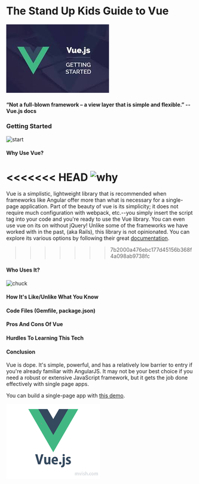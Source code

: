 # The Stand Up Kids Guide to Vue

![icon](./app/assets/images/vue-icon.jpeg)
#### “Not a full-blown framework – a view layer that is simple and flexible.” --Vue.js docs

### Getting Started
![start](https://media.giphy.com/media/3oz8xXrA14O8P0DzW0/giphy.gif)

#### Why Use Vue?
<<<<<<< HEAD
![why](https://media.giphy.com/media/n9tdoAI1FcwqA/giphy.gif)
=======
Vue is a simplistic, lightweight library that is recommended when frameworks like Angular offer more than what is necessary for a single-page application. Part of the beauty of vue is its simplicity; it does not require much configuration with webpack, etc.--you simply insert the script tag into your code and you're ready to use the Vue library. You can even use vue on its on without jQuery! Unlike some of the frameworks we have worked with in the past, (aka Rails), this library is not opinionated. You can explore its various options by following their great [documentation](https://vuejs.org/v2/guide/).
>>>>>>> 7b2000a476ebc177d45156b368f4a098ab9738fc

#### Who Uses It?
![chuck](https://media.giphy.com/media/3o7btQqC3dIlJNf5zW/giphy.gif)

#### How It's Like/Unlike What You Know

#### Code Files (Gemfile, package.json)

#### Pros And Cons Of Vue

#### Hurdles To Learning This Tech

#### Conclusion
Vue is dope. It's simple, powerful, and has a relatively low barrier to entry if you're already familiar with AngularJS. It may not be your best choice if you need a robust or extensive JavaScript framework, but it gets the job done effectively with single page apps.

You can build a single-page app with [this demo](https://scotch.io/tutorials/build-an-app-with-vue-js-a-lightweight-alternative-to-angularjs).

![icon2](./app/assets/images/vue-icon2.png)
